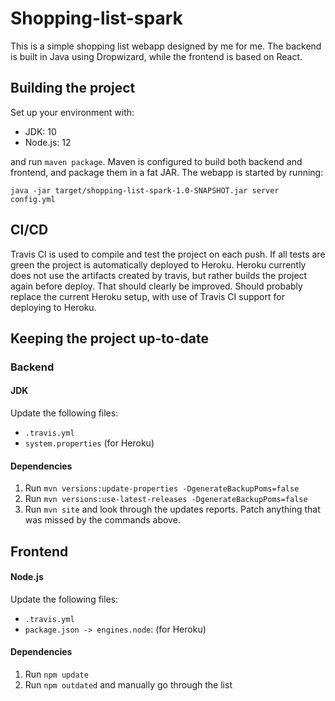 # Shopping-list-spark

This is a simple shopping list webapp designed by me for me. The backend is built in Java using Dropwizard, while the frontend is based on React.

## Building the project

Set up your environment with:
* JDK: 10
* Node.js: 12

and run `maven package`. Maven is configured to build both backend and frontend, and package them in a fat JAR. The webapp is started by running:

```
java -jar target/shopping-list-spark-1.0-SNAPSHOT.jar server config.yml
``` 

## CI/CD

Travis CI is used to compile and test the project on each push. If all tests are green the project is automatically deployed to Heroku. Heroku currently does not use the artifacts created by travis, but rather builds the project again before deploy. That should clearly be improved. Should probably replace the current Heroku setup, with use of Travis CI support for deploying to Heroku.   

## Keeping the project up-to-date

### Backend

#### JDK
Update the following files:
* `.travis.yml`
* `system.properties` (for Heroku)

#### Dependencies
1. Run `mvn versions:update-properties -DgenerateBackupPoms=false`
2. Run `mvn versions:use-latest-releases -DgenerateBackupPoms=false`
3. Run `mvn site` and look through the updates reports. Patch anything that was missed by the commands above.

## Frontend

#### Node.js
Update the following files:
* `.travis.yml` 
* `package.json -> engines.node`: (for Heroku)

#### Dependencies
1. Run `npm update`
2. Run `npm outdated` and manually go through the list
